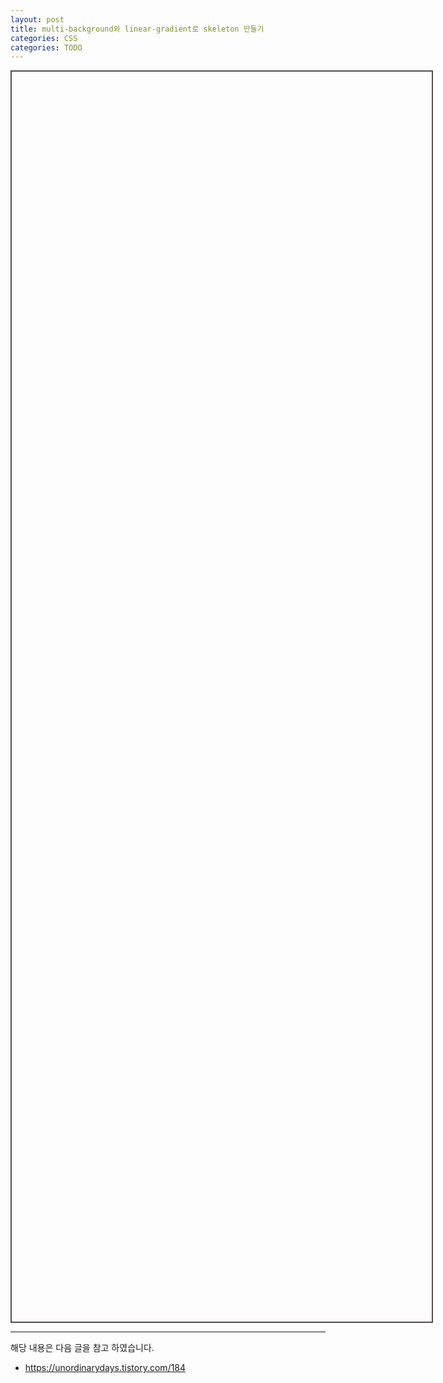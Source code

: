 ```yaml
---
layout: post
title: multi-background와 linear-gradient로 skeleton 만들기
categories: CSS
categories: TODO
---
```


<iframe id="iframe" width="0" height="0" style="width: 70vw; height: 50vh; border: 2px solid #544c4c;"></iframe>

<script>
const url = 'https://github.com/imjhua/animation/raw/master/linear-gradient/';
fetch(`${url}/index.html`)
  .then(function(response) {
    return response.text();
  })
  .then((html) => {
		fetch(`${url}/style.css`)
			.then(function(response) {
				return response.text();
			})  
			.then(function(style) {
				const iframe = document.getElementById('iframe');
				const doc = iframe.contentDocument;
				doc.open();
				doc.write(`<style>${style}
					html {
						transform: scale(0.5);
						transform-origin: 0 0;
					}
					body{
						overflow: hidden;
						width: 200%;
					}
				<\/style>`);
				doc.write(html);
				doc.close();
			})
			.catch(function(err) {  
				console.log('Failed to fetch page: ', err);  
			});
	})
	.catch(function(err) {  
		console.log('Failed to fetch page: ', err);  
	});
</script>

---

해당 내용은 다음 글을 참고 하였습니다.

- https://unordinarydays.tistory.com/184

